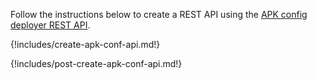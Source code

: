 Follow the instructions below to create a REST API using the <a href="../../../../catalogs/api-reference-config-deployer" target="_blank">APK config deployer REST API</a>.

{!includes/create-apk-conf-api.md!}

{!includes/post-create-apk-conf-api.md!}
